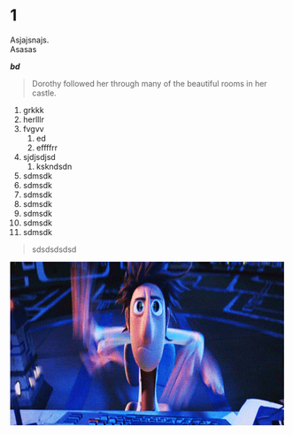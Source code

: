 # 1

Asjajsnajs.  
Asasas


***bd***


> Dorothy followed her through many of the beautiful rooms in her castle.

1. grkkk
2. herlllr
3. fvgvv
   1. ed
   2. effffrr
4. sjdjsdjsd
   1. kskndsdn
5. sdmsdk
6. sdmsdk
7. sdmsdk
8. sdmsdk
9.  sdmsdk
10. sdmsdk
11. sdmsdk

> sdsdsdsdsd

[![an image](https://raw.githubusercontent.com/tm2582001/tm2582001/main/giphy%20(1).gif)](https://uwu.com)